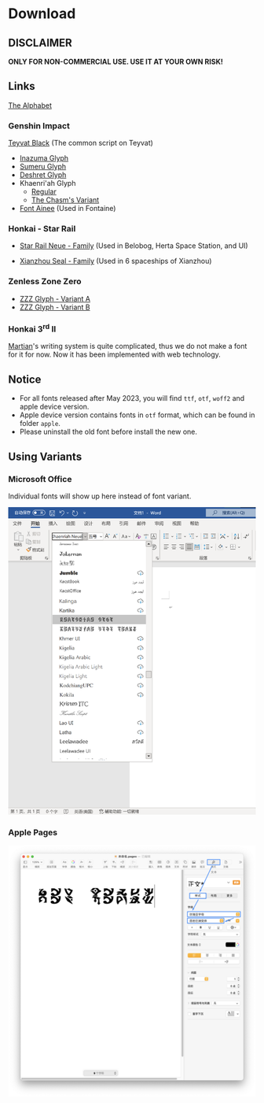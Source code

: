 # Download

## DISCLAIMER

**ONLY FOR NON-COMMERCIAL USE. USE IT AT YOUR OWN RISK!**

## Links

[The Alphabet](https://github.com/SpeedyOrc-C/HoYo-Glyphs/releases/tag/Alphabet-20230630)

### Genshin Impact

[Teyvat Black](https://github.com/SpeedyOrc-C/HoYo-Glyphs/releases/tag/teyvat-black-1.003) (The common script on Teyvat)

- [Inazuma Glyph](font/genshin-impact/inazuma/InazumaNeue-Regular-1.000.otf)
- [Sumeru Glyph](font/genshin-impact/sumeru/SumeruNeue-Regular-0.007.otf)
- [Deshret Glyph](font/genshin-impact/deshret/DeshretNeue-Regular-1.002.otf)
- Khaenri'ah Glyph
  - [Regular](font/genshin-impact/khaenriah/KhaenriahNeue-Regular-2.000.otf)
  - [The Chasm's Variant](font/genshin-impact/khaenriah/KhaenriahNeue-Chasm-2.000.otf)
- [Font Ainee](https://github.com/SpeedyOrc-C/HoYo-Glyphs/releases/tag/font-ainee-1.000) (Used in Fontaine)

### Honkai - Star Rail

- [Star Rail Neue - Family](https://github.com/SpeedyOrc-C/Hoyo-Glyphs/releases/tag/star-rail-neue-1.100) (Used in Belobog, Herta Space Station, and UI)

- [Xianzhou Seal - Family](https://github.com/SpeedyOrc-C/HoYo-Glyphs/releases/tag/xianzhou-seal-1.000) (Used in 6 spaceships of Xianzhou)

### Zenless Zone Zero

- [ZZZ Glyph - Variant A](font/zenless-zone-zero/ZZZNeue-VariantA-0.003.otf)
- [ZZZ Glyph - Variant B](font/zenless-zone-zero/ZZZNeue-VariantB-0.003.otf)

### Honkai 3<sup>rd</sup> II

[Martian](https://github.com/SpeedyOrc-C/Honkai-3rd-II-Martian)'s 
writing system is quite complicated, thus we do not make a font for it for now. Now it has been implemented with web technology.
## Notice

* For all fonts released after May 2023, you will find `ttf`, `otf`, `woff2` and apple device version.
* Apple device version contains fonts in `otf` format, which can be found in folder `apple`. 
* Please uninstall the old font before install the new one. 

## Using Variants

### Microsoft Office

Individual fonts will show up here instead of font variant.

![Using font variant in Microsoft Pages](font-variant-in-ms-office.png)

### Apple Pages

![Using font variant in Apple Pages](font-variant-in-pages.png)
